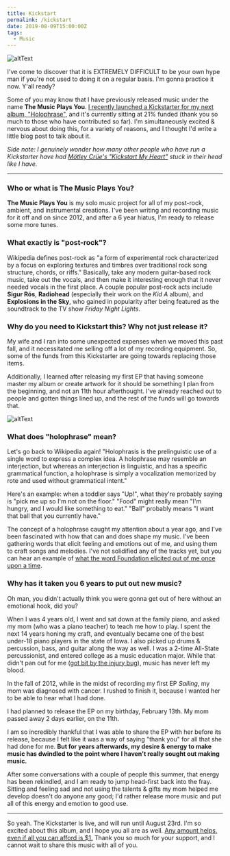 ```yaml
---
title: Kickstart
permalink: /kickstart
date: 2019-08-09T15:00:00Z
tags: 
  - Music
---
```


![altText][headerImg]

I've come to discover that it is EXTREMELY DIFFICULT to be your own hype man if you're not used to doing it on a regular basis. I'm gonna practice it now. Y'all ready?

Some of you may know that I have previously released music under the name **The Music Plays You**. [I recently launched a Kickstarter for my next album, "Holophrase"][kickstarter], and it's currently sitting at 21% funded (thank you so much to those who have contributed so far). I'm simultaneously excited & nervous about doing this, for a variety of reasons, and I thought I'd write a little blog post to talk about it.

<!-- more -->

*Side note: I genuinely wonder how many other people who have run a Kickstarter have had [Mötley Crüe's "Kickstart My Heart"][kickstart] stuck in their head like I have.*

---

### Who or what is The Music Plays You?

**The Music Plays You** is my solo music project for all of my post-rock, ambient, and instrumental creations. I've been writing and recording music for it off and on since 2012, and after a 6 year hiatus, I'm ready to release some more tunes.

### What exactly is "post-rock"?

Wikipedia defines post-rock as "a form of experimental rock characterized by a focus on exploring textures and timbres over traditional rock song structure, chords, or riffs." Basically, take any modern guitar-based rock music, take out the vocals, and then make it interesting enough that it never needed vocals in the first place. A couple popular post-rock acts include **Sigur Rós**, **Radiohead** (especially their work on the *Kid A* album), and **Explosions in the Sky**, who gained in popularity after being featured as the soundtrack to the TV show *Friday Night Lights*.

### Why do you need to Kickstart this? Why not just release it?

My wife and I ran into some unexpected expenses when we moved this past fall, and it necessitated me selling off a lot of my recording equipment. So, some of the funds from this Kickstarter are going towards replacing those items.

Additionally, I learned after releasing my first EP that having someone master my album or create artwork for it should be something I plan from the beginning, and not an 11th hour afterthought. I've already reached out to people and gotten things lined up, and the rest of the funds will go towards that.

![altText][midImg]

### What does "holophrase" mean?

Let's go back to Wikipedia again! "Holophrasis is the prelinguistic use of a single word to express a complex idea. A holophrase may resemble an interjection, but whereas an interjection is linguistic, and has a specific grammatical function, a holophrase is simply a vocalization memorized by rote and used without grammatical intent."

Here's an example: when a toddler says "Up!", what they're probably saying is "pick me up so I'm not on the floor." "Food" might really mean "I'm hungry, and I would like something to eat." "Ball" probably means "I want that ball that you currently have."

The concept of a holophrase caught my attention about a year ago, and I've been fascinated with how that can and does shape my music. I've been gathering words that elicit feeling and emotions out of me, and using them to craft songs and melodies. I've not solidified any of the tracks yet, but you can hear an example of [what the word Foundation elicited out of me once upon a time][foundation].

### Why has it taken you 6 years to put out new music?

Oh man, you didn't actually think you were gonna get out of here without an emotional hook, did you?

When I was 4 years old, I went and sat down at the family piano, and asked my mom (who was a piano teacher) to teach me how to play. I spent the next 14 years honing my craft, and eventually became one of the best under-18 piano players in the state of Iowa. I also picked up drums & percussion, bass, and guitar along the way as well. I was a 2-time All-State percussionist, and entered college as a music education major. While that didn't pan out for me ([got bit by the injury bug][rerouting]), music has never left my blood.

In the fall of 2012, while in the midst of recording my first EP *Sailing*, my mom was diagnosed with cancer. I rushed to finish it, because I wanted her to be able to hear what I had done.

I had planned to release the EP on my birthday, February 13th. My mom passed away 2 days earlier, on the 11th.

I am so incredibly thankful that I was able to share the EP with her before its release, because I felt like it was a way of saying "thank you" for all that she had done for me. **But for years afterwards, my desire & energy to make music has dwindled to the point where I haven't really sought out making music.**

After some conversations with a couple of people this summer, that energy has been rekindled, and I am ready to jump head-first back into the fray. Sitting and feeling sad and not using the talents & gifts my mom helped me develop doesn't do anyone any good; I'd rather release more music and put all of this energy and emotion to good use.

---

So yeah. The Kickstarter is live, and will run until August 23rd. I'm so excited about this album, and I hope you all are as well. [Any amount helps, even if all you can afford is $1.][kickstarter] Thank you so much for your support, and I cannot wait to share this music with all of you.


[headerImg]: https://i.imgur.com/nCNlDpp.jpg "The Music Plays You - Holophrase"
[midImg]: https://imgur.com/A1PGBvT.jpg "The Music Plays You - Holophrase"
[kickstarter]: https://www.kickstarter.com/projects/themusicplaysyou/holophrase
[kickstart]: https://youtu.be/CmXWkMlKFkI?t=28
[rerouting]: https://niclake.me/rerouting/
[foundation]: https://soundcloud.com/themusicplaysyou/anchor-yourself-foundation-demo-2
